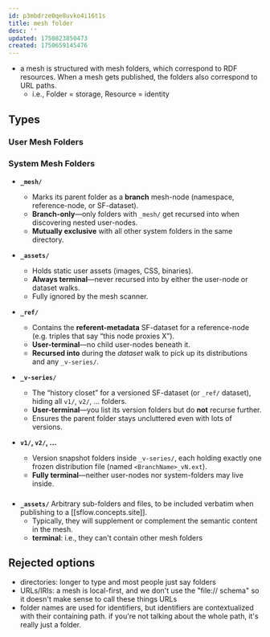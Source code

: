 ```yaml
---
id: p3mbdrze0qe8uvko4i16t1s
title: mesh folder
desc: ''
updated: 1750823850473
created: 1750659145476
---
```


- a mesh is structured with mesh folders, which correspond to RDF resources.
  When a mesh gets published, the folders also correspond to URL paths.
  - i.e., Folder = storage, Resource = identity

## Types

### User Mesh Folders

### System Mesh Folders

- **`_mesh/`**

  - Marks its parent folder as a **branch** mesh-node (namespace,
    reference-node, or SF-dataset).
  - **Branch-only**—only folders with `_mesh/` get recursed into when
    discovering nested user-nodes.
  - **Mutually exclusive** with all other system folders in the same directory.

- **`_assets/`**

  - Holds static user assets (images, CSS, binaries).
  - **Always terminal**—never recursed into by either the user-node or dataset
    walks.
  - Fully ignored by the mesh scanner.

- **`_ref/`**

  - Contains the **referent-metadata** SF-dataset for a reference-node (e.g.
    triples that say “this node proxies X”).
  - **User-terminal**—no child user-nodes beneath it.
  - **Recursed into** during the _dataset_ walk to pick up its distributions and
    any `_v-series/`.

- **`_v-series/`**

  - The “history closet” for a versioned SF-dataset (or `_ref/` dataset), hiding
    all `v1/`, `v2/`, … folders.
  - **User-terminal**—you list its version folders but do **not** recurse
    further.
  - Ensures the parent folder stays uncluttered even with lots of versions.

- **`v1/`, `v2/`, …**

  - Version snapshot folders inside `_v-series/`, each holding exactly one
    frozen distribution file (named `<BranchName>_vN.ext`).
  - **Fully terminal**—neither user-nodes nor system-folders may live inside.

### 

- **`_assets/`** Arbitrary sub-folders and files, to be included verbatim when
  publishing to a [[sflow.concepts.site]].
  - Typically, they will supplement or complement the semantic content in the
    mesh.
  - **terminal**: i.e., they can't contain other mesh folders

## Rejected options

- directories: longer to type and most people just say folders
- URLs/IRIs: a mesh is local-first, and we don't use the "file:// schema" so it
  doesn't make sense to call these things URLs
- folder names are used for identifiers, but identifiers are contextualized with
  their containing path. if you're not talking about the whole path, it's really
  just a folder.
